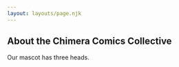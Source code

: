 ```yaml
---
layout: layouts/page.njk
---
```


## About the Chimera Comics Collective

Our mascot has three heads.
